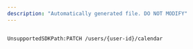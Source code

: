```yaml
---
description: "Automatically generated file. DO NOT MODIFY"
---
```


```powershellv2

UnsupportedSDKPath:PATCH /users/{user-id}/calendar

```